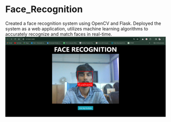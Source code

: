 # Face_Recognition
Created a face recognition system using OpenCV and Flask. Deployed the system as a web application, utilizes machine learning algorithms to accurately recognize and match faces in real-time. 
![Result](Image.png)
